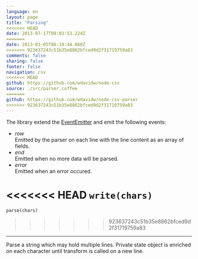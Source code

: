 ```yaml
---
language: en
layout: page
title: "Parsing"
<<<<<<< HEAD
date: 2013-07-17T08:03:53.224Z
=======
date: 2013-01-05T06:10:44.660Z
>>>>>>> 923637243c51b35e8862bfced9d2f31719759a83
comments: false
sharing: false
footer: false
navigation: csv
<<<<<<< HEAD
github: https://github.com/wdavidw/node-csv
source: ./src/parser.coffee
=======
github: https://github.com/wdavidw/node-csv-parser
>>>>>>> 923637243c51b35e8862bfced9d2f31719759a83
---
```



The library extend the [EventEmitter][event] and emit the following events:

*   *row*   
  Emitted by the parser on each line with the line content as an array of fields.
*   *end*   
  Emitted when no more data will be parsed.
*   *error*   
  Emitted when an error occured.

<<<<<<< HEAD
<a name="write"></a>
`write(chars)`
=======
<a name="parse"></a>
`parse(chars)`
>>>>>>> 923637243c51b35e8862bfced9d2f31719759a83
--------------

Parse a string which may hold multiple lines.
Private state object is enriched on each character until 
transform is called on a new line.

[event]: http://nodejs.org/api/events.html
